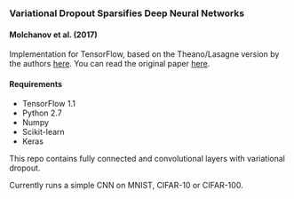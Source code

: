 ### Variational Dropout Sparsifies Deep Neural Networks
#### Molchanov et al. (2017)

Implementation for TensorFlow, based on the Theano/Lasagne version by the authors [here](https://github.com/ars-ashuha/variational-dropout-sparsifies-dnn). 
You can read the original paper [here](https://arxiv.org/pdf/1701.05369.pdf).    

#### Requirements
- TensorFlow 1.1
- Python 2.7
- Numpy
- Scikit-learn
- Keras

This repo contains fully connected and convolutional layers with variational dropout.

Currently runs a simple CNN on MNIST, CIFAR-10 or CIFAR-100.  
